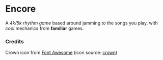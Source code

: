 # Encore

A *4k/5k rhythm game* based around jamming to the songs you play, with _cool_ mechanics from **familiar** games.


### Credits    
Crown icon from [Font Awesome](https://fontawesome.com/) (icon source: [crown](https://fontawesome.com/icons/crown?f=classic&s=solid))
